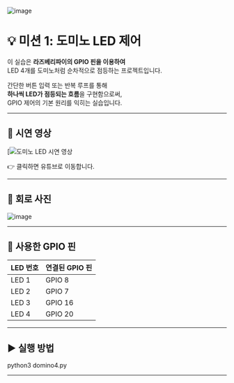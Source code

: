 ![image](https://github.com/user-attachments/assets/09bf4fa6-fb7c-45be-9489-1dc8deaf6e7a)


# 💡 미션 1: 도미노 LED 제어

이 실습은 **라즈베리파이의 GPIO 핀을 이용하여**  
LED 4개를 도미노처럼 순차적으로 점등하는 프로젝트입니다.

간단한 버튼 입력 또는 반복 루프를 통해  
**하나씩 LED가 점등되는 흐름**을 구현함으로써,  
GPIO 제어의 기본 원리를 익히는 실습입니다.

---

## 🎥 시연 영상

[![도미노 LED 시연 영상](https://youtu.be/og8lkcdVSiU?si=wMgGL8jJlvMyKQFZ)

👉 클릭하면 유튜브로 이동합니다.

---

## 🧩 회로 사진

![image](https://github.com/user-attachments/assets/fec2d8f2-e308-43b6-acf7-61debd37d5bf)

---

## 🔌 사용한 GPIO 핀

| LED 번호 | 연결된 GPIO 핀 |
|----------|----------------|
| LED 1    | GPIO 8         |
| LED 2    | GPIO 7         |
| LED 3    | GPIO 16        |
| LED 4    | GPIO 20        |

---

## ▶️ 실행 방법

python3 domino4.py

---
